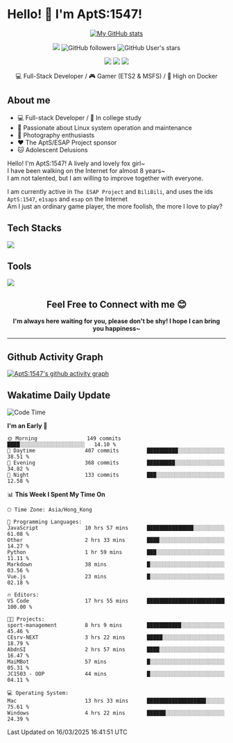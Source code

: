 # Hello! 👋 I'm AptS:1547! 

<div align="center">

 [![My GitHub stats](https://github-readme-stats.vercel.app/api?username=AptS-1547&show_icons=true&theme=transparent)](https://github.com/AptS-1547)

 ![](https://komarev.com/ghpvc/?username=AptS-1547&color=blue&style=flat-square)
 ![GitHub followers](https://img.shields.io/github/followers/AptS-1547?style=flat-square)
 ![GitHub User's stars](https://img.shields.io/github/stars/AptS-1547?style=flat-square)
 
 [![](https://img.shields.io/badge/website-4493f8?style=for-the-badge&logo=About.me&logoColor=white)](https://esaps.net/)
 [![](https://img.shields.io/badge/RSS-4493f8?style=for-the-badge&logo=rss&logoColor=white)](https://esaps.net/feed/)
 [![](https://img.shields.io/badge/Email-4493f8?style=for-the-badge&logo=gmail&logoColor=white)](mailto:apts-1547@esaps.net)

 💻 Full-Stack Developer / 🎮 Gamer (ETS2 & MSFS) / 🐋 High on Docker

</div>

## About me

- 💻 Full-stack Developer / 🏫 In college study
- 📶 Passionate about Linux system operation and maintenance
- 📸 Photography enthusiasts
- ❤ The AptS/ESAP Project sponsor
- 🐱 Adolescent Delusions

Hello! I'm AptS:1547! A lively and lovely fox girl~  
I have been walking on the Internet for almost 8 years~  
I am not talented, but I am willing to improve together with everyone.  

I am currently active in `The ESAP Project` and `BiliBili`, and uses the ids `AptS:1547`, `e1saps` and `esap` on the Internet  
Am I just an ordinary game player, the more foolish, the more I love to play?  

## Tech Stacks
<a href="https://skillicons.dev">
  <img src="https://skillicons.dev/icons?i=py,arduino,php,html,css,javascript,typescript,bash,java,kotlin,vue,go,nodejs,cpp,rust,tailwind" />
</a>
   
## Tools

<a href="https://skillicons.dev">
  <img src="https://skillicons.dev/icons?i=ae,pr,ps,au,blender,visualstudio,vscode,androidstudio,idea,anaconda,gradle,maven,npm,vite,yarn,cloudflare,docker,git,github,githubactions,jenkins,nginx,workers,wordpress,sentry,grafana,prometheus,postgres,mysql,mongodb,redis" />
</a>

## <div align="center"> Feel Free to Connect with me 😊 </div>

**<div align="center">I'm always here waiting for you, please don't be shy! I hope I can bring you happiness~</div>**

----------------------

## Github Activity Graph

[![AptS:1547's github activity graph](https://github-readme-activity-graph.vercel.app/graph?username=AptS-1547&theme=react-dark)](https://github.com/AptS-1547)

## Wakatime Daily Update

<!--START_SECTION:waka-->
![Code Time](http://img.shields.io/badge/Code%20Time-338%20hrs%2046%20mins-blue)

**I'm an Early 🐤** 

```text
🌞 Morning                149 commits         ████░░░░░░░░░░░░░░░░░░░░░   14.10 % 
🌆 Daytime                407 commits         ██████████░░░░░░░░░░░░░░░   38.51 % 
🌃 Evening                368 commits         █████████░░░░░░░░░░░░░░░░   34.82 % 
🌙 Night                  133 commits         ███░░░░░░░░░░░░░░░░░░░░░░   12.58 % 
```


📊 **This Week I Spent My Time On** 

```text
🕑︎ Time Zone: Asia/Hong_Kong

💬 Programming Languages: 
JavaScript               10 hrs 57 mins      ███████████████░░░░░░░░░░   61.08 % 
Other                    2 hrs 33 mins       ████░░░░░░░░░░░░░░░░░░░░░   14.27 % 
Python                   1 hr 59 mins        ███░░░░░░░░░░░░░░░░░░░░░░   11.11 % 
Markdown                 38 mins             █░░░░░░░░░░░░░░░░░░░░░░░░   03.56 % 
Vue.js                   23 mins             █░░░░░░░░░░░░░░░░░░░░░░░░   02.18 % 

🔥 Editors: 
VS Code                  17 hrs 55 mins      █████████████████████████   100.00 % 

🐱‍💻 Projects: 
sport-management         8 hrs 9 mins        ███████████░░░░░░░░░░░░░░   45.46 % 
CEsrv-NEXT               3 hrs 22 mins       █████░░░░░░░░░░░░░░░░░░░░   18.79 % 
AbdnSI                   2 hrs 57 mins       ████░░░░░░░░░░░░░░░░░░░░░   16.47 % 
MaiMBot                  57 mins             █░░░░░░░░░░░░░░░░░░░░░░░░   05.31 % 
JC1503 - OOP             44 mins             █░░░░░░░░░░░░░░░░░░░░░░░░   04.11 % 

💻 Operating System: 
Mac                      13 hrs 33 mins      ███████████████████░░░░░░   75.61 % 
Windows                  4 hrs 22 mins       ██████░░░░░░░░░░░░░░░░░░░   24.39 % 
```


 Last Updated on 16/03/2025 16:41:51 UTC
<!--END_SECTION:waka-->
